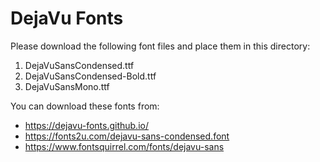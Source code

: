 # DejaVu Fonts

Please download the following font files and place them in this directory:

1. DejaVuSansCondensed.ttf
2. DejaVuSansCondensed-Bold.ttf
3. DejaVuSansMono.ttf

You can download these fonts from:
- https://dejavu-fonts.github.io/
- https://fonts2u.com/dejavu-sans-condensed.font
- https://www.fontsquirrel.com/fonts/dejavu-sans
